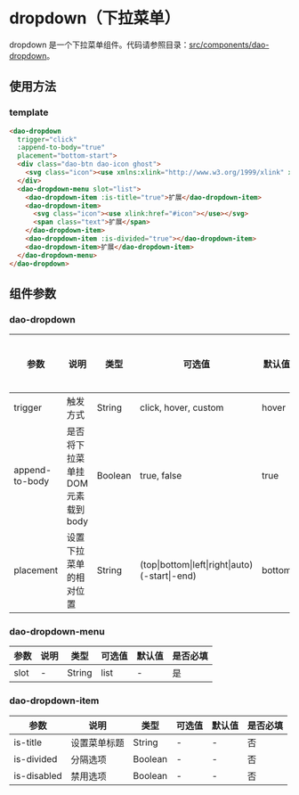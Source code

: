 # dropdown（下拉菜单）

dropdown 是一个下拉菜单组件。代码请参照目录：[src/components/dao-dropdown](../src/components/dao-dropdown)。

## 使用方法

### template

```html
<dao-dropdown
  trigger="click"
  :append-to-body="true"
  placement="bottom-start">
  <div class="dao-btn dao-icon ghost">
    <svg class="icon"><use xmlns:xlink="http://www.w3.org/1999/xlink" xlink:href="#icon_down-arrow"></use></svg>
  </div>
  <dao-dropdown-menu slot="list">
    <dao-dropdown-item :is-title="true">扩展</dao-dropdown-item>
    <dao-dropdown-item>
      <svg class="icon"><use xlink:href="#icon"></use></svg>
      <span class="text">扩展</span>
    </dao-dropdown-item>
    <dao-dropdown-item :is-divided="true"></dao-dropdown-item>
    <dao-dropdown-item>扩展</dao-dropdown-item>
  </dao-dropdown-menu>
</dao-dropdown>
```

## 组件参数

### dao-dropdown

参数 | 说明 | 类型 | 可选值 | 默认值 | 是否必填
-|-|-|-|-|-
trigger | 触发方式 | String | click, hover, custom | hover | 否
append-to-body | 是否将下拉菜单挂 DOM 元素载到 body | Boolean | true, false | true |否
placement | 设置下拉菜单的相对位置 | String | (top\|bottom\|left\|right\|auto)(-start\|-end) | bottom |否

### dao-dropdown-menu

参数 | 说明 | 类型 | 可选值 | 默认值 | 是否必填
-|-|-|-|-|-
slot | - | String | list | - | 是

### dao-dropdown-item

参数 | 说明 | 类型 | 可选值 | 默认值 | 是否必填
-|-|-|-|-|-
is-title | 设置菜单标题 | String | - | - | 否
is-divided | 分隔选项 | Boolean | - | - | 否
is-disabled | 禁用选项 | Boolean | - | - | 否

